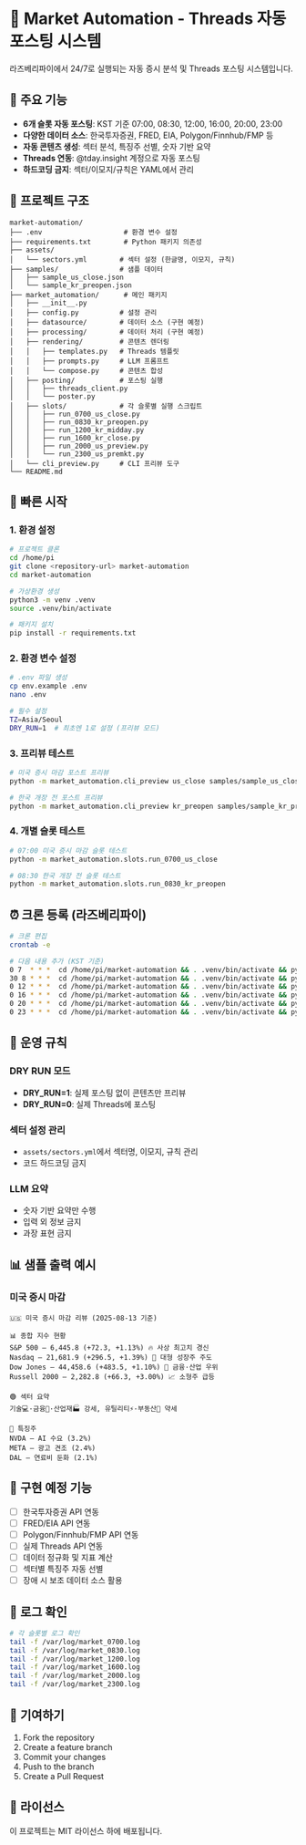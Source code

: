 # 🚀 Market Automation - Threads 자동 포스팅 시스템

라즈베리파이에서 24/7로 실행되는 자동 증시 분석 및 Threads 포스팅 시스템입니다.

## 🎯 주요 기능

- **6개 슬롯 자동 포스팅**: KST 기준 07:00, 08:30, 12:00, 16:00, 20:00, 23:00
- **다양한 데이터 소스**: 한국투자증권, FRED, EIA, Polygon/Finnhub/FMP 등
- **자동 콘텐츠 생성**: 섹터 분석, 특징주 선별, 숫자 기반 요약
- **Threads 연동**: @tday.insight 계정으로 자동 포스팅
- **하드코딩 금지**: 섹터/이모지/규칙은 YAML에서 관리

## 📁 프로젝트 구조

```
market-automation/
├── .env                    # 환경 변수 설정
├── requirements.txt        # Python 패키지 의존성
├── assets/
│   └── sectors.yml        # 섹터 설정 (한글명, 이모지, 규칙)
├── samples/               # 샘플 데이터
│   ├── sample_us_close.json
│   └── sample_kr_preopen.json
├── market_automation/      # 메인 패키지
│   ├── __init__.py
│   ├── config.py          # 설정 관리
│   ├── datasource/        # 데이터 소스 (구현 예정)
│   ├── processing/        # 데이터 처리 (구현 예정)
│   ├── rendering/         # 콘텐츠 렌더링
│   │   ├── templates.py   # Threads 템플릿
│   │   ├── prompts.py     # LLM 프롬프트
│   │   └── compose.py     # 콘텐츠 합성
│   ├── posting/           # 포스팅 실행
│   │   ├── threads_client.py
│   │   └── poster.py
│   ├── slots/             # 각 슬롯별 실행 스크립트
│   │   ├── run_0700_us_close.py
│   │   ├── run_0830_kr_preopen.py
│   │   ├── run_1200_kr_midday.py
│   │   ├── run_1600_kr_close.py
│   │   ├── run_2000_us_preview.py
│   │   └── run_2300_us_premkt.py
│   └── cli_preview.py     # CLI 프리뷰 도구
└── README.md
```

## 🚀 빠른 시작

### 1. 환경 설정

```bash
# 프로젝트 클론
cd /home/pi
git clone <repository-url> market-automation
cd market-automation

# 가상환경 생성
python3 -m venv .venv
source .venv/bin/activate

# 패키지 설치
pip install -r requirements.txt
```

### 2. 환경 변수 설정

```bash
# .env 파일 생성
cp env.example .env
nano .env

# 필수 설정
TZ=Asia/Seoul
DRY_RUN=1  # 최초엔 1로 설정 (프리뷰 모드)
```

### 3. 프리뷰 테스트

```bash
# 미국 증시 마감 포스트 프리뷰
python -m market_automation.cli_preview us_close samples/sample_us_close.json

# 한국 개장 전 포스트 프리뷰
python -m market_automation.cli_preview kr_preopen samples/sample_kr_preopen.json
```

### 4. 개별 슬롯 테스트

```bash
# 07:00 미국 증시 마감 슬롯 테스트
python -m market_automation.slots.run_0700_us_close

# 08:30 한국 개장 전 슬롯 테스트
python -m market_automation.slots.run_0830_kr_preopen
```

## ⏰ 크론 등록 (라즈베리파이)

```bash
# 크론 편집
crontab -e

# 다음 내용 추가 (KST 기준)
0 7  * * *  cd /home/pi/market-automation && . .venv/bin/activate && python -m market_automation.slots.run_0700_us_close >> /var/log/market_0700.log 2>&1
30 8 * * *  cd /home/pi/market-automation && . .venv/bin/activate && python -m market_automation.slots.run_0830_kr_preopen >> /var/log/market_0830.log 2>&1
0 12 * * *  cd /home/pi/market-automation && . .venv/bin/activate && python -m market_automation.slots.run_1200_kr_midday >> /var/log/market_1200.log 2>&1
0 16 * * *  cd /home/pi/market-automation && . .venv/bin/activate && python -m market_automation.slots.run_1600_kr_close >> /var/log/market_1600.log 2>&1
0 20 * * *  cd /home/pi/market-automation && . .venv/bin/activate && python -m market_automation.slots.run_2000_us_preview >> /var/log/market_2000.log 2>&1
0 23 * * *  cd /home/pi/market-automation && . .venv/bin/activate && python -m market_automation.slots.run_2300_us_premkt >> /var/log/market_2300.log 2>&1
```

## 🔧 운영 규칙

### DRY RUN 모드
- **DRY_RUN=1**: 실제 포스팅 없이 콘텐츠만 프리뷰
- **DRY_RUN=0**: 실제 Threads에 포스팅

### 섹터 설정 관리
- `assets/sectors.yml`에서 섹터명, 이모지, 규칙 관리
- 코드 하드코딩 금지

### LLM 요약
- 숫자 기반 요약만 수행
- 입력 외 정보 금지
- 과장 표현 금지

## 📊 샘플 출력 예시

### 미국 증시 마감
```
🇺🇸 미국 증시 마감 리뷰 (2025-08-13 기준)

📊 종합 지수 현황
S&P 500 — 6,445.8 (+72.3, +1.13%) 🔥 사상 최고치 경신
Nasdaq — 21,681.9 (+296.5, +1.39%) 🚀 대형 성장주 주도
Dow Jones — 44,458.6 (+483.5, +1.10%) 💼 금융·산업 우위
Russell 2000 — 2,282.8 (+66.3, +3.00%) 📈 소형주 급등

🟢 섹터 요약
기술💻·금융🏦·산업재🏭 강세, 유틸리티⚡·부동산🏢 약세

🚀 특징주
NVDA — AI 수요 (3.2%)
META — 광고 견조 (2.4%)
DAL — 연료비 둔화 (2.1%)
```

## 🚧 구현 예정 기능

- [ ] 한국투자증권 API 연동
- [ ] FRED/EIA API 연동
- [ ] Polygon/Finnhub/FMP API 연동
- [ ] 실제 Threads API 연동
- [ ] 데이터 정규화 및 지표 계산
- [ ] 섹터별 특징주 자동 선별
- [ ] 장애 시 보조 데이터 소스 활용

## 📝 로그 확인

```bash
# 각 슬롯별 로그 확인
tail -f /var/log/market_0700.log
tail -f /var/log/market_0830.log
tail -f /var/log/market_1200.log
tail -f /var/log/market_1600.log
tail -f /var/log/market_2000.log
tail -f /var/log/market_2300.log
```

## 🤝 기여하기

1. Fork the repository
2. Create a feature branch
3. Commit your changes
4. Push to the branch
5. Create a Pull Request

## 📄 라이선스

이 프로젝트는 MIT 라이선스 하에 배포됩니다.
